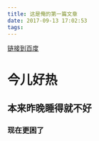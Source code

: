 ```yaml
---
title: 这是俺的第一篇文章
date: 2017-09-13 17:02:53
tags:
---
```

[链接到百度](https://www.baidu.com)
<html>
	<head>
		<meta charset="UTF-8">
		<title></title>
	</head>
	<body>
		<h1>今儿好热</h1>
		<h2>本来昨晚睡得就不好</h2>
		<h3>现在更困了</h3>
	</body>
</html>
